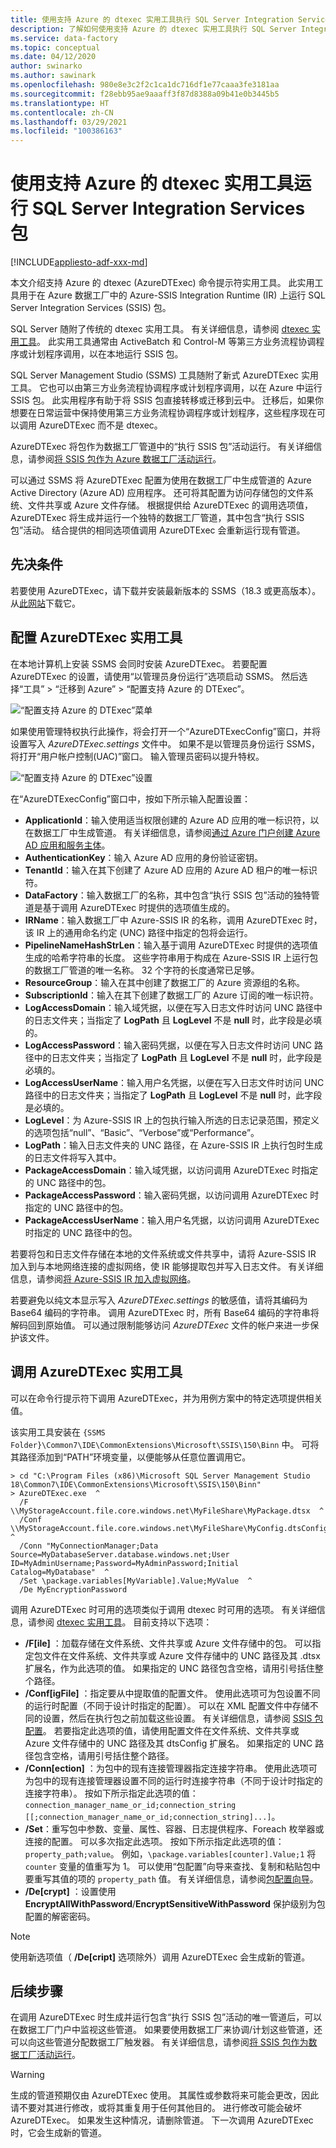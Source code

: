 ```yaml
---
title: 使用支持 Azure 的 dtexec 实用工具执行 SQL Server Integration Services (SSIS) 包
description: 了解如何使用支持 Azure 的 dtexec 实用工具执行 SQL Server Integration Services (SSIS) 包。
ms.service: data-factory
ms.topic: conceptual
ms.date: 04/12/2020
author: swinarko
ms.author: sawinark
ms.openlocfilehash: 980e8e3c2f2c1ca1dc716df1e77caaa3fe3181aa
ms.sourcegitcommit: f28ebb95ae9aaaff3f87d8388a09b41e0b3445b5
ms.translationtype: HT
ms.contentlocale: zh-CN
ms.lasthandoff: 03/29/2021
ms.locfileid: "100386163"
---
```

# <a name="run-sql-server-integration-services-packages-with-the-azure-enabled-dtexec-utility"></a>使用支持 Azure 的 dtexec 实用工具运行 SQL Server Integration Services 包

[!INCLUDE[appliesto-adf-xxx-md](includes/appliesto-adf-xxx-md.md)]

本文介绍支持 Azure 的 dtexec (AzureDTExec) 命令提示符实用工具。 此实用工具用于在 Azure 数据工厂中的 Azure-SSIS Integration Runtime (IR) 上运行 SQL Server Integration Services (SSIS) 包。

SQL Server 随附了传统的 dtexec 实用工具。 有关详细信息，请参阅 [dtexec 实用工具](/sql/integration-services/packages/dtexec-utility)。 此实用工具通常由 ActiveBatch 和 Control-M 等第三方业务流程协调程序或计划程序调用，以在本地运行 SSIS 包。 

SQL Server Management Studio (SSMS) 工具随附了新式 AzureDTExec 实用工具。 它也可以由第三方业务流程协调程序或计划程序调用，以在 Azure 中运行 SSIS 包。 此实用程序有助于将 SSIS 包直接转移或迁移到云中。 迁移后，如果你想要在日常运营中保持使用第三方业务流程协调程序或计划程序，这些程序现在可以调用 AzureDTExec 而不是 dtexec。

AzureDTExec 将包作为数据工厂管道中的“执行 SSIS 包”活动运行。 有关详细信息，请参阅[将 SSIS 包作为 Azure 数据工厂活动运行](./how-to-invoke-ssis-package-ssis-activity.md)。 

可以通过 SSMS 将 AzureDTExec 配置为使用在数据工厂中生成管道的 Azure Active Directory (Azure AD) 应用程序。 还可将其配置为访问存储包的文件系统、文件共享或 Azure 文件存储。 根据提供给 AzureDTExec 的调用选项值，AzureDTExec 将生成并运行一个独特的数据工厂管道，其中包含“执行 SSIS 包”活动。 结合提供的相同选项值调用 AzureDTExec 会重新运行现有管道。

## <a name="prerequisites"></a>先决条件
若要使用 AzureDTExec，请下载并安装最新版本的 SSMS（18.3 或更高版本）。 从[此网站](/sql/ssms/download-sql-server-management-studio-ssms)下载它。

## <a name="configure-the-azuredtexec-utility"></a>配置 AzureDTExec 实用工具
在本地计算机上安装 SSMS 会同时安装 AzureDTExec。 若要配置 AzureDTExec 的设置，请使用“以管理员身份运行”选项启动 SSMS。  然后选择“工具” > “迁移到 Azure” > “配置支持 Azure 的 DTExec”。   

![“配置支持 Azure 的 DTExec”菜单](media/how-to-invoke-ssis-package-azure-enabled-dtexec/ssms-azure-enabled-dtexec-menu.png)

如果使用管理特权执行此操作，将会打开一个“AzureDTExecConfig”窗口，并将设置写入 *AzureDTExec.settings* 文件中。  如果不是以管理员身份运行 SSMS，将打开“用户帐户控制(UAC)”窗口。 输入管理员密码以提升特权。

![“配置支持 Azure 的 DTExec”设置](media/how-to-invoke-ssis-package-azure-enabled-dtexec/ssms-azure-enabled-dtexec-settings.png)

在“AzureDTExecConfig”窗口中，按如下所示输入配置设置： 

- **ApplicationId**：输入使用适当权限创建的 Azure AD 应用的唯一标识符，以在数据工厂中生成管道。 有关详细信息，请参阅[通过 Azure 门户创建 Azure AD 应用和服务主体](../active-directory/develop/howto-create-service-principal-portal.md)。
- **AuthenticationKey**：输入 Azure AD 应用的身份验证密钥。
- **TenantId**：输入在其下创建了 Azure AD 应用的 Azure AD 租户的唯一标识符。
- **DataFactory**：输入数据工厂的名称，其中包含“执行 SSIS 包”活动的独特管道是基于调用 AzureDTExec 时提供的选项值生成的。
- **IRName**：输入数据工厂中 Azure-SSIS IR 的名称，调用 AzureDTExec 时，该 IR 上的通用命名约定 (UNC) 路径中指定的包将会运行。
- **PipelineNameHashStrLen**：输入基于调用 AzureDTExec 时提供的选项值生成的哈希字符串的长度。 这些字符串用于构成在 Azure-SSIS IR 上运行包的数据工厂管道的唯一名称。 32 个字符的长度通常已足够。
- **ResourceGroup**：输入在其中创建了数据工厂的 Azure 资源组的名称。
- **SubscriptionId**：输入在其下创建了数据工厂的 Azure 订阅的唯一标识符。
- **LogAccessDomain**：输入域凭据，以便在写入日志文件时访问 UNC 路径中的日志文件夹；当指定了 **LogPath** 且 **LogLevel** 不是 **null** 时，此字段是必填的。
- **LogAccessPassword**：输入密码凭据，以便在写入日志文件时访问 UNC 路径中的日志文件夹；当指定了 **LogPath** 且 **LogLevel** 不是 **null** 时，此字段是必填的。
- **LogAccessUserName**：输入用户名凭据，以便在写入日志文件时访问 UNC 路径中的日志文件夹；当指定了 **LogPath** 且 **LogLevel** 不是 **null** 时，此字段是必填的。
- **LogLevel**：为 Azure-SSIS IR 上的包执行输入所选的日志记录范围，预定义的选项包括“null”、“Basic”、“Verbose”或“Performance”。    
- **LogPath**：输入日志文件夹的 UNC 路径，在 Azure-SSIS IR 上执行包时生成的日志文件将写入其中。
- **PackageAccessDomain**：输入域凭据，以访问调用 AzureDTExec 时指定的 UNC 路径中的包。
- **PackageAccessPassword**：输入密码凭据，以访问调用 AzureDTExec 时指定的 UNC 路径中的包。
- **PackageAccessUserName**：输入用户名凭据，以访问调用 AzureDTExec 时指定的 UNC 路径中的包。

若要将包和日志文件存储在本地的文件系统或文件共享中，请将 Azure-SSIS IR 加入到与本地网络连接的虚拟网络，使 IR 能够提取包并写入日志文件。 有关详细信息，请参阅[将 Azure-SSIS IR 加入虚拟网络](./join-azure-ssis-integration-runtime-virtual-network.md)。

若要避免以纯文本显示写入 *AzureDTExec.settings* 的敏感值，请将其编码为 Base64 编码的字符串。 调用 AzureDTExec 时，所有 Base64 编码的字符串将解码回到原始值。 可以通过限制能够访问 *AzureDTExec* 文件的帐户来进一步保护该文件。

## <a name="invoke-the-azuredtexec-utility"></a>调用 AzureDTExec 实用工具
可以在命令行提示符下调用 AzureDTExec，并为用例方案中的特定选项提供相关值。

该实用工具安装在 `{SSMS Folder}\Common7\IDE\CommonExtensions\Microsoft\SSIS\150\Binn` 中。 可将其路径添加到“PATH”环境变量，以便能够从任意位置调用它。

```dos
> cd "C:\Program Files (x86)\Microsoft SQL Server Management Studio 18\Common7\IDE\CommonExtensions\Microsoft\SSIS\150\Binn"
> AzureDTExec.exe  ^
  /F \\MyStorageAccount.file.core.windows.net\MyFileShare\MyPackage.dtsx  ^
  /Conf \\MyStorageAccount.file.core.windows.net\MyFileShare\MyConfig.dtsConfig  ^
  /Conn "MyConnectionManager;Data Source=MyDatabaseServer.database.windows.net;User ID=MyAdminUsername;Password=MyAdminPassword;Initial Catalog=MyDatabase"  ^
  /Set \package.variables[MyVariable].Value;MyValue  ^
  /De MyEncryptionPassword
```

调用 AzureDTExec 时可用的选项类似于调用 dtexec 时可用的选项。 有关详细信息，请参阅 [dtexec 实用工具](/sql/integration-services/packages/dtexec-utility)。 目前支持以下选项：

- **/F[ile]** ：加载存储在文件系统、文件共享或 Azure 文件存储中的包。 可以指定包文件在文件系统、文件共享或 Azure 文件存储中的 UNC 路径及其 .dtsx 扩展名，作为此选项的值。 如果指定的 UNC 路径包含空格，请用引号括住整个路径。
- **/Conf[igFile]** ：指定要从中提取值的配置文件。 使用此选项可为包设置不同的运行时配置（不同于设计时指定的配置）。 可以在 XML 配置文件中存储不同的设置，然后在执行包之前加载这些设置。 有关详细信息，请参阅 [SSIS 包配置](/sql/integration-services/packages/package-configurations)。 若要指定此选项的值，请使用配置文件在文件系统、文件共享或 Azure 文件存储中的 UNC 路径及其 dtsConfig 扩展名。 如果指定的 UNC 路径包含空格，请用引号括住整个路径。
- **/Conn[ection]** ：为包中的现有连接管理器指定连接字符串。 使用此选项可为包中的现有连接管理器设置不同的运行时连接字符串（不同于设计时指定的连接字符串）。 按如下所示指定此选项的值：`connection_manager_name_or_id;connection_string [[;connection_manager_name_or_id;connection_string]...]`。
- **/Set**：重写包中参数、变量、属性、容器、日志提供程序、Foreach 枚举器或连接的配置。 可以多次指定此选项。 按如下所示指定此选项的值：`property_path;value`。 例如，`\package.variables[counter].Value;1` 将 `counter` 变量的值重写为 1。 可以使用“包配置”向导来查找、复制和粘贴包中要重写其值的项的 `property_path` 值。  有关详细信息，请参阅[包配置向导](/sql/integration-services/packages/legacy-package-deployment-ssis)。
- **/De[crypt]** ：设置使用 **EncryptAllWithPassword**/**EncryptSensitiveWithPassword** 保护级别为包配置的解密密码。

> [!NOTE]
> 使用新选项值（ **/De[cript]** 选项除外）调用 AzureDTExec 会生成新的管道。

## <a name="next-steps"></a>后续步骤

在调用 AzureDTExec 时生成并运行包含“执行 SSIS 包”活动的唯一管道后，可以在数据工厂门户中监视这些管道。 如果要使用数据工厂来协调/计划这些管道，还可以向这些管道分配数据工厂触发器。 有关详细信息，请参阅[将 SSIS 包作为数据工厂活动运行](./how-to-invoke-ssis-package-ssis-activity.md)。

> [!WARNING]
> 生成的管道预期仅由 AzureDTExec 使用。 其属性或参数将来可能会更改，因此请不要对其进行修改，或将其重复用于任何其他目的。 进行修改可能会破坏 AzureDTExec。 如果发生这种情况，请删除管道。 下一次调用 AzureDTExec 时，它会生成新的管道。
